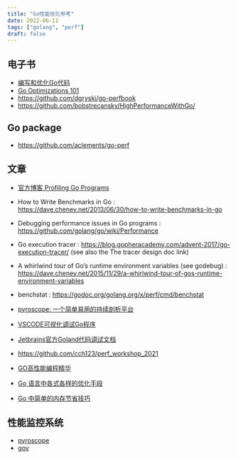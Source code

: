 ```yaml
---
title: "Go性能优化参考"
date: 2022-06-11
tags: ["golang", "perf"]
draft: false
---
```



## 电子书

+ [编写和优化Go代码](https://github.com/dgryski/go-perfbook)
+ [Go Optimizations 101](https://go101.org/optimizations/101.html)
+ https://github.com/dgryski/go-perfbook
+ https://github.com/bobstrecansky/HighPerformanceWithGo/

## Go package

+ https://github.com/aclements/go-perf

## 文章

+ [官方博客 Profiling Go Programs](https://go.dev/blog/pprof)

+ How to Write Benchmarks in Go : https://dave.cheney.net/2013/06/30/how-to-write-benchmarks-in-go
+ Debugging performance issues in Go programs : https://github.com/golang/go/wiki/Performance
+ Go execution tracer : https://blog.gopheracademy.com/advent-2017/go-execution-tracer/ (see also the The tracer design doc link)
+ A whirlwind tour of Go’s runtime environment variables (see godebug) : https://dave.cheney.net/2015/11/29/a-whirlwind-tour-of-gos-runtime-environment-variables
+ benchstat : https://godoc.org/golang.org/x/perf/cmd/benchstat
+ [pyroscope: 一个简单易用的持续剖析平台](https://colobu.com/2022/01/27/pyroscope-a-continuous-profiling-platform/)
+ [VSCODE可视化调试Go程序](https://mp.weixin.qq.com/s/pmNCkj55UeCx2LosjF9mjA)
+ [Jetbrains官方Goland代码调试文档](https://www.jetbrains.com/help/go/debugging-code.html)
+ https://github.com/cch123/perf_workshop_2021
+ [GO高性能编程精华](https://zhuanlan.zhihu.com/p/482107438)
+ [Go 语言中各式各样的优化手段](https://zhuanlan.zhihu.com/p/403417640)
+ [Go 中简单的内存节省技巧](https://mp.weixin.qq.com/s/iaYpz51xe45RJfNWPyIqHw)

## 性能监控系统

+ [pyroscope](https://pyroscope.io)
+ [gov](https://github.com/256dpi/gov)